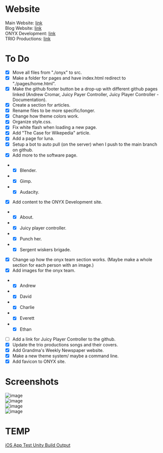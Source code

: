 # Website

Main Website: [link](https://www.andrewcromar.org/)<br>
Blog Website: [link](https://blog.andrewcromar.org/)<br>
ONYX Development: [link](https://onyx.andrewcromar.org/)<br>
TRIO Productions: [link](https://trio.andrewcromar.org/)

# To Do

- [x] Move all files from "./onyx" to src.
- [x] Make a folder for pages and have index.html redirect to "./pages/home.html".
- [x] Make the github footer button be a drop-up with different github pages linked (Andrew Cromar, Juicy Payer Controller, Juicy Player Controller - Documentation).
- [x] Create a section for articles.
- [x] Rename files to be more specific/longer.
- [x] Change how theme colors work.  
- [x] Organize style.css.
- [x] Fix white flash when loading a new page.
- [x] Add "The Case for Wikepedia" article.
- [x] Add a page for luna.
- [x] Setup a bot to auto pull (on the server) when I push to the main branch on github.
- [x] Add more to the software page.
- - [x] Blender.
- - [x] Gimp.
- - [x] Audacity.
- [x] Add content to the ONYX Development site.
- - [x] About.
- - [x] Juicy player controller.
- - [x] Punch her.
- - [x] Sergent wiskers brigade.
- [x] Change up how the onyx team section works. (Maybe make a whole section for each person with an image.)
- [x] Add images for the onyx team.
- - [x] Andrew
- - [x] David
- - [x] Charlie
- - [x] Everett
- - [x] Ethan
- [ ] Add a link for Juicy Player Controller to the github.
- [x] Update the trio productions songs and their covers.
- [x] Add Grandma's Weekly Newspaper website.
- [x] Make a new theme system/ maybe a command line.
- [x] Add favicon to ONYX site.

# Screenshots

![image](https://github.com/user-attachments/assets/febf7890-d8ec-4df1-b33c-adb19275a12c)<br>
![image](https://github.com/user-attachments/assets/be34026a-b5f8-403f-92f5-7d23a6879f28)<br>
![image](https://github.com/user-attachments/assets/97e5ddaa-6630-4105-aa32-bf2c370bbf6a)<br>
![image](https://github.com/user-attachments/assets/8a4276dd-1608-4eee-a208-c7239762169f)

# TEMP
[iOS App Test Unity Build Output](https://www.dropbox.com/scl/fo/7xnh2rd1df681bloj9p2s/ANSVAI5bwCt5cvNp38LFZUA?rlkey=vjx0knb350y6ec0lrbx3g331a&dl=1)
